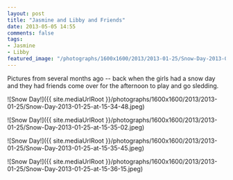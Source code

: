 ```yaml
---
layout: post
title: "Jasmine and Libby and Friends"
date: 2013-05-05 14:55
comments: false
tags: 
- Jasmine
- Libby
featured_image: "/photographs/1600x1600/2013/2013-01-25/Snow-Day-2013-01-25-at-15-34-48.jpeg"
---
```

Pictures from several months ago -- back when the girls had a snow day and they had friends come over for the afternoon to play and go sledding.

![Snow Day!]({{ site.mediaUrlRoot }}/photographs/1600x1600/2013/2013-01-25/Snow-Day-2013-01-25-at-15-34-48.jpeg)

![Snow Day!]({{ site.mediaUrlRoot }}/photographs/1600x1600/2013/2013-01-25/Snow-Day-2013-01-25-at-15-35-02.jpeg)

![Snow Day!]({{ site.mediaUrlRoot }}/photographs/1600x1600/2013/2013-01-25/Snow-Day-2013-01-25-at-15-35-45.jpeg)

![Snow Day!]({{ site.mediaUrlRoot }}/photographs/1600x1600/2013/2013-01-25/Snow-Day-2013-01-25-at-15-36-15.jpeg)
